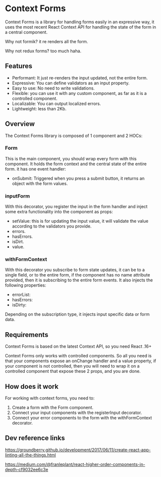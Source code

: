 # Context Forms

Context Forms is a library for handling forms easily in an expressive
way, it uses the most recent React Context API for handling the state of
the form in a central component.

Why not formik? it re renders all the form.

Why not redux forms? too much haha.

## Features

- Performant: It just re-renders the input updated, not the entire
  form.
- Expressive: You can define validators as an input property.
- Easy to use: No need to write validations.
- Flexible: you can use it with any custom component, as far as it is a
  controlled component.
- Localizable: You can output localized errors.
- Lightweight: less than 2Kb.

## Overview

The Context Forms library is composed of 1 component and 2 HOCs:

### Form

This is the main component, you should wrap every form with this
component. It holds the form context and the central state of the entire
form. it has one event handler:

- onSubmit: Triggered when you press a submit button, it returns an
  object with the form values.

### inputForm

With this decorator, you register the input in the form handler and
inject some extra functionality into the component as props:

- setValue: this is for updating the input value, it will validate the
  value according to the validators you provide.
- errors.
- hasErrors.
- isDirt.
- value.

### withFormContext

With this decorator you subscribe to form state updates, it can be to a
single field, or to the entire form, if the component has no name
attribute provided, then it is subscribing to the entire form events. It
also injects the following properties:

- errorList:
- hasErrors:
- isDirty:

Depending on the subscription type, it injects input specific data or
form data.

## Requirements

Context Forms is based on the latest Context API, so you need React .16+

Context Forms only works with controlled components. So all you need is
that your components expose an onChange handler and a value property, if
your component is not controlled, then you will need to wrap it on a
controlled component that expose these 2 props, and you are done.

## How does it work

For working with context forms, you need to:

1. Create a form with the Form component.
2. Connect your input components with the registerInput decorator.
3. Connect your error components to the form with the withFormContext
   decorator.

## Dev reference links

https://groundberry.github.io/development/2017/06/11/create-react-app-linting-all-the-things.html

https://medium.com/@franleplant/react-higher-order-components-in-depth-cf9032ee6c3e
